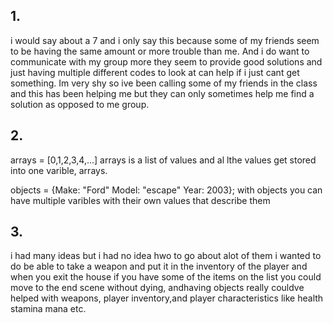 ## 1.

i would say about a 7 and i only say this because some of my friends seem to be having the same amount or more trouble than me. 
And i do want to communicate with my group more they seem to provide good solutions and just having multiple different codes to look at can help if i just cant get something.
Im very shy so ive been calling some of my friends in the class 
 and this has been helping me but they can only sometimes help me find a solution as opposed to me group.



## 2.
arrays = [0,1,2,3,4,...]
arrays is a list of values  and al lthe values get stored into one varible, arrays.

objects = {Make: "Ford" Model: "escape" Year: 2003};
with objects you can have multiple varibles with their own values that describe them




## 3.
i had many ideas but i had no idea hwo to go about alot of them i wanted to do be able to take a weapon and put it in the inventory of the player and 
when you exit the house if you have some of the items on the list you could move to the end scene without dying,  andhaving objects really couldve helped with weapons,
player inventory,and player characteristics like health stamina mana etc.

